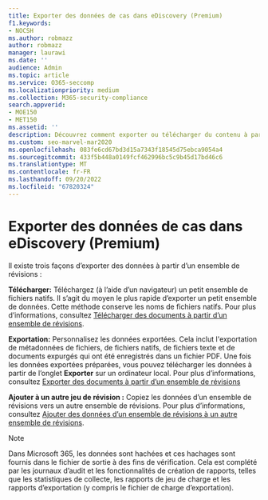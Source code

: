 ```yaml
---
title: Exporter des données de cas dans eDiscovery (Premium)
f1.keywords:
- NOCSH
ms.author: robmazz
author: robmazz
manager: laurawi
ms.date: ''
audience: Admin
ms.topic: article
ms.service: O365-seccomp
ms.localizationpriority: medium
ms.collection: M365-security-compliance
search.appverid:
- MOE150
- MET150
ms.assetid: ''
description: Découvrez comment exporter ou télécharger du contenu à partir d’un ensemble de révisions pour des présentations ou des révisions externes dans un cas eDiscovery (Premium).
ms.custom: seo-marvel-mar2020
ms.openlocfilehash: 083fe6cd67bd3d15a7343f18545d75ebca9054a4
ms.sourcegitcommit: 433f5b448a0149fcf462996bc5c9b45d17bd46c6
ms.translationtype: MT
ms.contentlocale: fr-FR
ms.lasthandoff: 09/20/2022
ms.locfileid: "67820324"
---
```

# <a name="export-case-data-in-ediscovery-premium"></a>Exporter des données de cas dans eDiscovery (Premium)

Il existe trois façons d’exporter des données à partir d’un ensemble de révisions :

**Télécharger:** Téléchargez (à l’aide d’un navigateur) un petit ensemble de fichiers natifs. Il s’agit du moyen le plus rapide d’exporter un petit ensemble de données. Cette méthode conserve les noms de fichiers natifs. Pour plus d’informations, consultez [Télécharger des documents à partir d’un ensemble de révisions](download-documents-from-review-set.md).

**Exportation:** Personnalisez les données exportées. Cela inclut l'exportation de métadonnées de fichiers, de fichiers natifs, de fichiers texte et de documents expurgés qui ont été enregistrés dans un fichier PDF. Une fois les données exportées préparées, vous pouvez télécharger les données à partir de l’onglet **Exporter** sur un ordinateur local. Pour plus d’informations, consultez [Exporter des documents à partir d’un ensemble de révisions](export-documents-from-review-set.md)

**Ajouter à un autre jeu de révision :** Copiez les données d’un ensemble de révisions vers un autre ensemble de révisions. Pour plus d’informations, consultez [Ajouter des données d’un ensemble de révisions à un autre ensemble de révisions](add-data-to-review-set-from-another-review-set.md).

> [!NOTE]
> Dans Microsoft 365, les données sont hachées et ces hachages sont fournis dans le fichier de sortie à des fins de vérification. Cela est complété par les journaux d’audit et les fonctionnalités de création de rapports, telles que les statistiques de collecte, les rapports de jeu de charge et les rapports d’exportation (y compris le fichier de charge d’exportation).
